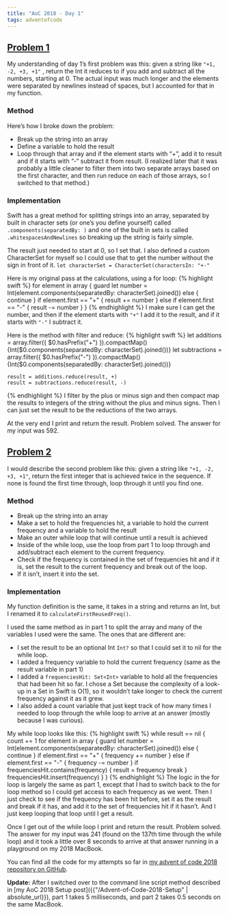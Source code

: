 ```yaml
---
title: "AoC 2018 - Day 1"
tags: adventofcode
---
```

## [Problem 1](https://adventofcode.com/2018/day/1)
My understanding of day 1’s first problem was this: given a string like `"+1, -2, +3, +1"` , return the Int it reduces to if you add and subtract all the numbers, starting at 0. The actual input was much longer and the elements were separated by newlines instead of spaces, but I accounted for that in my function.

### Method
Here’s how I broke down the problem:
- Break up the string into an array
- Define a variable to hold the result
- Loop through that array and if the element starts with “+”, add it to result and if it starts with “-“ subtract it from result. (I realized later that it was probably a little cleaner to filter them into two separate arrays based on the first character, and then run reduce on each of those arrays, so I switched to that method.)

### Implementation
Swift has a great method for splitting strings into an array, separated by built in character sets (or one’s you define yourself) called `.components(separatedBy: )` and one of the built in sets is called `.whitespacesAndNewlines` so breaking up the string is fairly simple.

The result just needed to start at 0, so I set that. I also defined a custom CharacterSet for myself so I could use that to get the number without the sign in front of it. `let characterSet = CharacterSet(charactersIn: "+-"`

Here is my original pass at the calculations, using a for loop:
{% highlight swift %}
for element in array {
        guard let number = Int(element.components(separatedBy: characterSet).joined()) else { continue }
        if element.first == "+" {
            result += number
        } else if element.first == "-" {
            result -= number
        }
    }
{% endhighlight %}
I make sure I can get the number, and then if the element starts with `"+"` I add it to the result, and if it starts with `"-"` I subtract it.

Here is the method with filter and reduce:
{% highlight swift %}
let additions = array.filter({ $0.hasPrefix("+") }).compactMap() {Int($0.components(separatedBy: characterSet).joined())}
    let subtractions = array.filter({ $0.hasPrefix("-") }).compactMap() {Int($0.components(separatedBy: characterSet).joined())}

    result = additions.reduce(result, +)
    result = subtractions.reduce(result, -)
{% endhighlight %}
I filter by the plus or minus sign and then compact map the results to integers of the string without the plus and minus signs. Then I can just set the result to be the reductions of the two arrays.

At the very end I print and return the result. Problem solved. The answer for my input was 592.

## [Problem 2](https://adventofcode.com/2018/day/1#part2)
I would describe the second problem like this: given a string like `"+1, -2, +3, +1"`, return the first integer that is achieved twice in the sequence. If none is found the first time through, loop through it until you find one.

### Method
- Break up the string into an array
- Make a set to hold the frequencies hit, a variable to hold the current frequency and a variable to hold the result
- Make an outer while loop that will continue until a result is achieved
- Inside of the while loop, use the loop from part 1 to loop through and add/subtract each element to the current frequency.
- Check if the frequency is contained in the set of frequencies hit and if it is, set the result to the current frequency and break out of the loop.
- If it isn’t, insert it into the set.

### Implementation
My function definition is the same, it takes in a string and returns an Int, but I renamed it to `calculateFirstReusedFreq()`.

I used the same method as in part 1 to split the array and many of the variables I used were the same. The ones that are different are:
- I set the result to be an optional Int `Int?` so that I could set it to nil for the while loop.
- I added a frequency variable to hold the current frequency (same as the result variable in part 1)
- I added a `frequenciesHit: Set<Int>` variable to hold all the frequencies that had been hit so far. I chose a Set because the complexity of a look-up in a Set in Swift is O(1), so it wouldn’t take longer to check the current frequency against it as it grew.
- I also added a count variable that just kept track of how many times I needed to loop through the while loop to arrive at an answer (mostly because I was curious).

My while loop looks like this:
{% highlight swift %}
while result == nil {
        count += 1
        for element in array {
            guard let number = Int(element.components(separatedBy: characterSet).joined()) else { continue }
            if element.first == "+" {
                frequency += number
            } else if element.first == "-" {
                frequency -= number
            }
            if frequenciesHit.contains(frequency) {
                result = frequency
                break
            }
            frequenciesHit.insert(frequency)
        }
    }
{% endhighlight %}
The logic in the for loop is largely the same as part 1, except that I had to switch back to the for loop method so I could get access to each frequency as we went. Then I just check to see if the frequency has been hit before, set it as the result and break if it has, and add it to the set of frequencies hit if it hasn’t. And I just keep looping that loop until I get a result.

Once I get out of the while loop I print and return the result. Problem solved. The answer for my input was 241 (found on the 137th time through the while loop) and it took a little over 8 seconds to arrive at that answer running in a playground on my 2018 MacBook.

You can find all the code for my attempts so far in [my advent of code 2018 repository on GitHub](https://github.com/dillon-mce/advent-of-code-2018).

**Update:** After I switched over to the command line script method described in [my AoC 2018 Setup post]({{"/Advent-of-Code-2018-Setup" | absolute_url}}), part 1 takes 5 milliseconds, and part 2 takes 0.5 seconds on the same MacBook.
